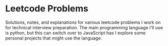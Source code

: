 # Leetcode Problems

Solutions, notes, and explanations for various leetcode problems I work on for
technical interview preparation. The main programming language I'll use is
python, but this can switch over to JavaScript has I explore some personal 
projects that might use the language.
